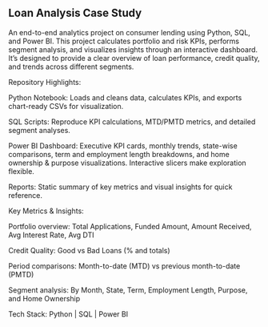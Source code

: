 ## Loan Analysis Case Study

An end-to-end analytics project on consumer lending using Python, SQL, and Power BI. This project calculates portfolio and risk KPIs, performs segment analysis, and visualizes insights through an interactive dashboard. It’s designed to provide a clear overview of loan performance, credit quality, and trends across different segments.

Repository Highlights:

Python Notebook: Loads and cleans data, calculates KPIs, and exports chart-ready CSVs for visualization.

SQL Scripts: Reproduce KPI calculations, MTD/PMTD metrics, and detailed segment analyses.

Power BI Dashboard: Executive KPI cards, monthly trends, state-wise comparisons, term and employment length breakdowns, and home ownership & purpose visualizations. Interactive slicers make exploration flexible.

Reports: Static summary of key metrics and visual insights for quick reference.

Key Metrics & Insights:

Portfolio overview: Total Applications, Funded Amount, Amount Received, Avg Interest Rate, Avg DTI

Credit Quality: Good vs Bad Loans (% and totals)

Period comparisons: Month-to-date (MTD) vs previous month-to-date (PMTD)

Segment analysis: By Month, State, Term, Employment Length, Purpose, and Home Ownership

Tech Stack: Python | SQL | Power BI 
